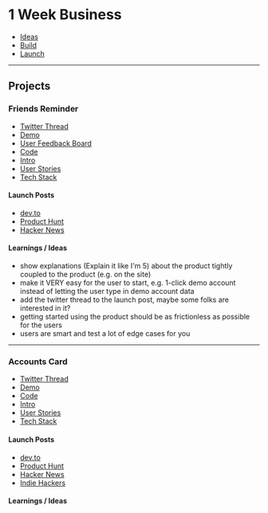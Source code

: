 # 1 Week Business

- [Ideas](/01_idea/thoughts.md)
- [Build](/02_build/thoughts.md)
- [Launch](/03_launch/thoughts.md)

---

## Projects

### Friends Reminder

- [Twitter Thread](https://twitter.com/miku86com/status/1262284775882137603)
- [Demo](https://my-friends-reminder.netlify.app)
- [User Feedback Board](https://friends-reminder.hellonext.co/)
- [Code](https://github.com/miku86/friends-reminder)
- [Intro](/friends-reminder/intro.md)
- [User Stories](/friends-reminder/user-stories.md)
- [Tech Stack](/friends-reminder/tech-stack.md)

#### Launch Posts

- [dev.to](https://dev.to/miku86/from-idea-to-build-to-launch-in-1-week-live-on-twitter-3bbh)
- [Product Hunt](https://www.producthunt.com/posts/my-friends-reminder)
- [Hacker News](https://news.ycombinator.com/item?id=23299816)

#### Learnings / Ideas

- show explanations (Explain it like I'm 5) about the product tightly coupled to the product (e.g. on the site)
- make it VERY easy for the user to start, e.g. 1-click demo account instead of letting the user type in demo account data
- add the twitter thread to the launch post, maybe some folks are interested in it?
- getting started using the product should be as frictionless as possible for the users
- users are smart and test a lot of edge cases for you

---

### Accounts Card

- [Twitter Thread](https://twitter.com/miku86com/status/1265190217872551942)
- [Demo](https://accounts-card.netlify.app/)
- [Code](https://github.com/miku86/accounts-card)
- [Intro](/accounts-card/intro.md)
- [User Stories](/accounts-card/user-stories.md)
- [Tech Stack](/accounts-card/tech-stack.md)

#### Launch Posts

- [dev.to](https://dev.to/miku86/2-from-idea-to-build-to-launch-in-1-week-live-on-twitter-1ba3)
- [Product Hunt](https://www.producthunt.com/posts/accounts-card)
- [Hacker News](https://news.ycombinator.com/item?id=23401026)
- [Indie Hackers](https://www.indiehackers.com/post/from-idea-to-build-to-launch-in-1-week-live-on-twitter-d84e2c805b)

#### Learnings / Ideas

